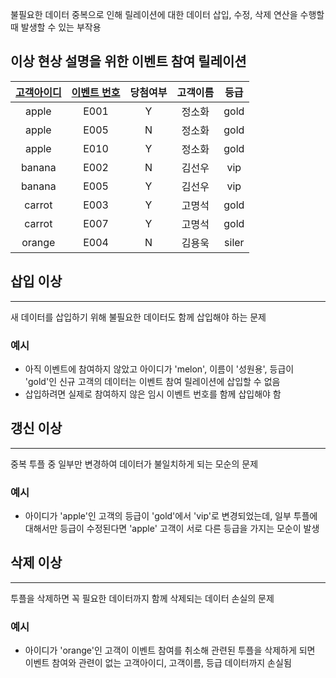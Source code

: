 불필요한 데이터 중복으로 인해 릴레이션에 대한 데이터 삽입, 수정, 삭제 연산을 수행할 때 발생할 수 있는 부작용

## 이상 현상 설명을 위한 이벤트 참여 릴레이션
| <u>고객아이디</u> | <u>이벤트 번호</u> | 당첨여부 | 고객이름 | 등급  |
|:-----------------:|:------------------:|:--------:|:--------:|:-----:|
|       apple       |        E001        |    Y     |  정소화  | gold  |
|       apple       |        E005        |    N     |  정소화  | gold  |
|       apple       |        E010        |    Y     |  정소화  | gold  |
|      banana       |        E002        |    N     |  김선우  |  vip  |
|      banana       |        E005        |    Y     |  김선우  |  vip  |
|      carrot       |        E003        |    Y     |  고명석  | gold  |
|      carrot       |        E007        |    Y     |  고명석  | gold  |
|      orange       |        E004        |    N     |  김용욱  | siler |
## 삽입 이상
---
새 데이터를 삽입하기 위해 불필요한 데이터도 함께 삽입해야 하는 문제
### 예시
+ 아직 이벤트에 참여하지 않았고 아이디가 'melon', 이름이 '성원용', 등급이 'gold'인 신규 고객의 데이터는 이벤트 참여 릴레이션에 삽입할 수 없음
+ 삽입하려면 실제로 참여하지 않은 임시 이벤트 번호를 함께 삽입해야 함
## 갱신 이상
---
중복 투플 중 일부만 변경하여 데이터가 불일치하게 되는 모순의 문제
### 예시
+ 아이디가 'apple'인 고객의 등급이 'gold'에서 'vip'로 변경되었는데, 일부 투플에 대해서만 등급이 수정된다면 'apple' 고객이 서로 다른 등급을 가지는 모순이 발생
## 삭제 이상
---
투플을 삭제하면 꼭 필요한 데이터까지 함께 삭제되는 데이터 손실의 문제
### 예시
+ 아이디가 'orange'인 고객이 이벤트 참여를 취소해 관련된 투플을 삭제하게 되면 이벤트 참여와 관련이 없는 고객아이디, 고객이름, 등급 데이터까지 손실됨